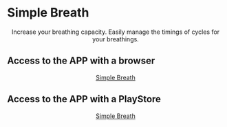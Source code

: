 # Simple Breath
<p align="center">
Increase your breathing capacity. Easily manage the timings of cycles for your breathings.
</p>


## Access to the APP with a browser
<p align="center"><a href="https://simple-breath-app.web.app/">Simple Breath</a></p>

## Access to the APP with a PlayStore
<p align="center"><a href="https://simple-breath-app.web.app/https://play.google.com/store/apps/details?id=simple.breath.app_1.0.0.apk">Simple Breath</a></p> 